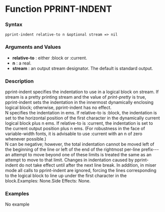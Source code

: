 <!-- Generated on 05/10/2020 by https://github.com/anto2oo/clhs-evolved -->

# Function PPRINT-INDENT

### Syntax
`pprint-indent relative-to n &optional stream => nil`  


### Arguments and Values
- **relative-to** : either :block or :current.   
- **n** : a real.   
- **stream** : an output stream designator. The default is standard output.   


### Description
pprint-indent specifies the indentation to use in a logical block on stream.  If stream is a pretty printing stream and the value of *print-pretty* is true, pprint-indent sets the indentation in the innermost dynamically enclosing logical block; otherwise, pprint-indent has no effect.  
N specifies the indentation in ems. If relative-to is :block, the indentation is set to the horizontal position of the first character in the dynamically current logical block plus n ems. If relative-to is :current, the indentation is set to the current output position plus n ems. (For robustness in the face of variable-width fonts, it is advisable to use :current with an n of zero whenever possible.)  
N can be negative; however, the total indentation cannot be moved left of the beginning of the line or left of the end of the rightmost per-line prefix---an attempt to move beyond one of these limits is treated the same as an attempt to move to that limit. Changes in indentation caused by pprint-indent do not take effect until after the next line break. In addition, in miser mode all calls to pprint-indent are ignored, forcing the lines corresponding to the logical block to line up under the first character in the block.Examples: None.Side Effects: None.



### Examples
No example  
